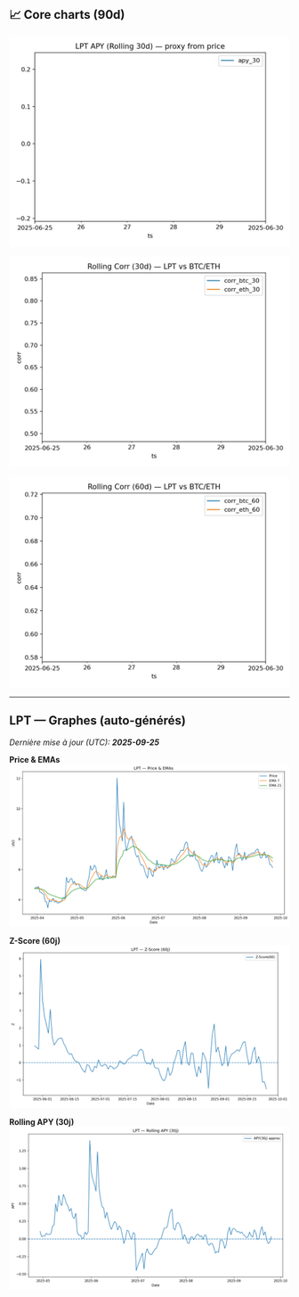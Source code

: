 ﻿


## 📈 Core charts (90d)

![LPT — APY 30j](docs/img/previews/lpt_apy_30d.jpg)

![LPT ↔ BTC/ETH — Corr 30j](docs/img/previews/lpt_corr_30d.jpg)

![LPT ↔ BTC/ETH — Corr 60j](docs/img/previews/lpt_corr_60d.jpg)


---

<!-- LPT-ASSETS:START -->
## LPT — Graphes (auto-générés)

*Dernière mise à jour (UTC): **2025-09-25***

**Price & EMAs**
![LPT Price & EMAs](outputs/lpt_price_ema.png)

**Z-Score (60j)**
![LPT Z-Score](outputs/lpt_zscore.png)

**Rolling APY (30j)**
![LPT APY](outputs/lpt_apy.png)
<!-- LPT-ASSETS:END -->
